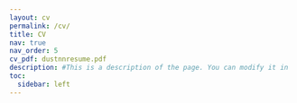 ```yaml
---
layout: cv
permalink: /cv/
title: CV
nav: true
nav_order: 5
cv_pdf: dustnnresume.pdf
description: #This is a description of the page. You can modify it in '_pages/cv.md'. You can also change or remove the top pdf download button.
toc:
  sidebar: left
---
```

